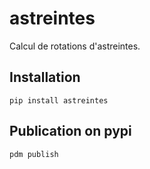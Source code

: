 # astreintes

Calcul de rotations d'astreintes.

## Installation

```shell
pip install astreintes
```

## Publication on pypi
```shell
pdm publish

```
